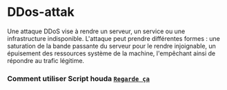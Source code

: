 # DDos-attak
Une attaque DDoS vise à rendre un serveur, un service ou une infrastructure indisponible. L'attaque peut prendre différentes formes : une saturation de la bande passante du serveur pour le rendre injoignable, un épuisement des ressources système de la machine, l'empêchant ainsi de répondre au trafic légitime.
### Comment utiliser Script houda [`Regarde ça`](http://www.youtube.com/watch?v=HVbRUsiX2EPo)
